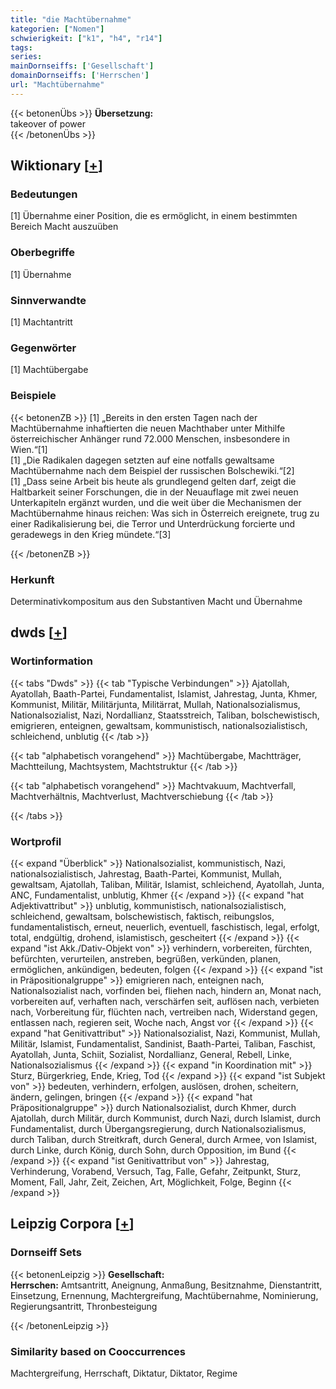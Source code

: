 ```yaml
---
title: "die Machtübernahme"
kategorien: ["Nomen"]
schwierigkeit: ["k1", "h4", "r14"]
tags:
series:
mainDornseiffs: ['Gesellschaft']
domainDornseiffs: ['Herrschen']
url: "Machtübernahme"
---
```


{{< betonenÜbs >}}
**Übersetzung:**  
takeover of power  
{{< /betonenÜbs >}}

## Wiktionary [[+](https://de.wiktionary.org/wiki/Machtübernahme)]

### Bedeutungen
[1] Übernahme einer Position, die es ermöglicht, in einem bestimmten Bereich Macht auszuüben  

### Oberbegriffe
[1] Übernahme  

### Sinnverwandte
[1] Machtantritt  

### Gegenwörter
[1] Machtübergabe  

### Beispiele
{{< betonenZB >}}
[1] „Bereits in den ersten Tagen nach der Machtübernahme inhaftierten die neuen Machthaber unter Mithilfe österreichischer Anhänger rund 72.000 Menschen, insbesondere in Wien.“[1]  
[1] „Die Radikalen dagegen setzten auf eine notfalls gewaltsame Machtübernahme nach dem Beispiel der russischen Bolschewiki.“[2]  
[1] „Dass seine Arbeit bis heute als grundlegend gelten darf, zeigt die Haltbarkeit seiner Forschungen, die in der Neuauflage mit zwei neuen Unterkapiteln ergänzt wurden, und die weit über die Mechanismen der Machtübernahme hinaus reichen: Was sich in Österreich ereignete, trug zu einer Radikalisierung bei, die Terror und Unterdrückung forcierte und geradewegs in den Krieg mündete.“[3]  

{{< /betonenZB >}}
### Herkunft
Determinativkompositum aus den Substantiven Macht und Übernahme  



## dwds [[+](https://www.dwds.de/wb/Machtübernahme)]

### Wortinformation
{{< tabs "Dwds" >}}
{{< tab "Typische Verbindungen" >}}
Ajatollah, Ayatollah, Baath-Partei, Fundamentalist, Islamist, Jahrestag, Junta, Khmer, Kommunist, Militär, Militärjunta, Militärrat, Mullah, Nationalsozialismus, Nationalsozialist, Nazi, Nordallianz, Staatsstreich, Taliban, bolschewistisch, emigrieren, enteignen, gewaltsam, kommunistisch, nationalsozialistisch, schleichend, unblutig
{{< /tab >}}

{{< tab "alphabetisch vorangehend" >}}
Machtübergabe, Machtträger, Machtteilung, Machtsystem, Machtstruktur
{{< /tab >}}

{{< tab "alphabetisch vorangehend" >}}
Machtvakuum, Machtverfall, Machtverhältnis, Machtverlust, Machtverschiebung
{{< /tab >}}

{{< /tabs >}}

### Wortprofil
{{< expand "Überblick" >}} Nationalsozialist, kommunistisch, Nazi, nationalsozialistisch, Jahrestag, Baath-Partei, Kommunist, Mullah, gewaltsam, Ajatollah, Taliban, Militär, Islamist, schleichend, Ayatollah, Junta, ANC, Fundamentalist, unblutig, Khmer {{< /expand >}}
{{< expand "hat Adjektivattribut" >}} unblutig, kommunistisch, nationalsozialistisch, schleichend, gewaltsam, bolschewistisch, faktisch, reibungslos, fundamentalistisch, erneut, neuerlich, eventuell, faschistisch, legal, erfolgt, total, endgültig, drohend, islamistisch, gescheitert {{< /expand >}}
{{< expand "ist Akk./Dativ-Objekt von" >}} verhindern, vorbereiten, fürchten, befürchten, verurteilen, anstreben, begrüßen, verkünden, planen, ermöglichen, ankündigen, bedeuten, folgen {{< /expand >}}
{{< expand "ist in Präpositionalgruppe" >}} emigrieren nach, enteignen nach, Nationalsozialist nach, vorfinden bei, fliehen nach, hindern an, Monat nach, vorbereiten auf, verhaften nach, verschärfen seit, auflösen nach, verbieten nach, Vorbereitung für, flüchten nach, vertreiben nach, Widerstand gegen, entlassen nach, regieren seit, Woche nach, Angst vor {{< /expand >}}
{{< expand "hat Genitivattribut" >}} Nationalsozialist, Nazi, Kommunist, Mullah, Militär, Islamist, Fundamentalist, Sandinist, Baath-Partei, Taliban, Faschist, Ayatollah, Junta, Schiit, Sozialist, Nordallianz, General, Rebell, Linke, Nationalsozialismus {{< /expand >}}
{{< expand "in Koordination mit" >}} Sturz, Bürgerkrieg, Ende, Krieg, Tod {{< /expand >}}
{{< expand "ist Subjekt von" >}} bedeuten, verhindern, erfolgen, auslösen, drohen, scheitern, ändern, gelingen, bringen {{< /expand >}}
{{< expand "hat Präpositionalgruppe" >}} durch Nationalsozialist, durch Khmer, durch Ajatollah, durch Militär, durch Kommunist, durch Nazi, durch Islamist, durch Fundamentalist, durch Übergangsregierung, durch Nationalsozialismus, durch Taliban, durch Streitkraft, durch General, durch Armee, von Islamist, durch Linke, durch König, durch Sohn, durch Opposition, im Bund {{< /expand >}}
{{< expand "ist Genitivattribut von" >}} Jahrestag, Verhinderung, Vorabend, Versuch, Tag, Falle, Gefahr, Zeitpunkt, Sturz, Moment, Fall, Jahr, Zeit, Zeichen, Art, Möglichkeit, Folge, Beginn {{< /expand >}}

## Leipzig Corpora [[+](https://corpora.uni-leipzig.de/en/res?word=Machtübernahme&corpusId=deu_newscrawl-public_2018)]

### Dornseiff Sets
{{< betonenLeipzig >}}
**Gesellschaft:**  
**Herrschen:** Amtsantritt, Aneignung, Anmaßung, Besitznahme, Dienstantritt, Einsetzung, Ernennung, Machtergreifung, Machtübernahme, Nominierung, Regierungsantritt, Thronbesteigung  

{{< /betonenLeipzig >}}

### Similarity based on Cooccurrences
Machtergreifung, Herrschaft, Diktatur, Diktator, Regime

